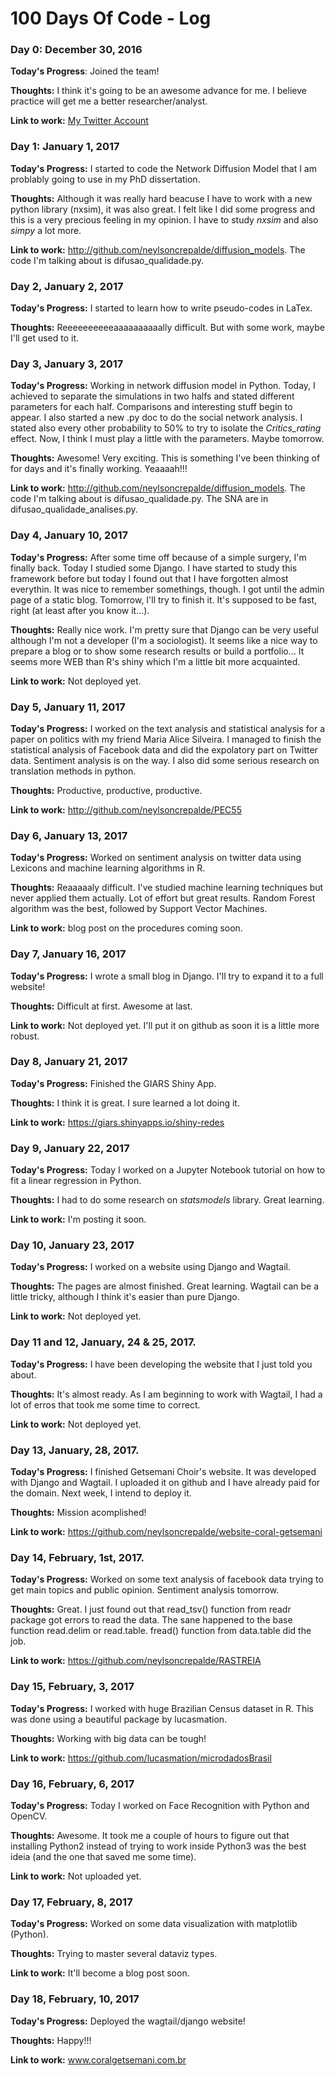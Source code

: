 # 100 Days Of Code - Log

### Day 0: December 30, 2016

**Today's Progress**: Joined the team!

**Thoughts:** I think it's going to be an awesome advance for me. I believe practice will get me a better researcher/analyst.

**Link to work:** [My Twitter Account](http://twitter.com/ncrepalde)

### Day 1: January 1, 2017

**Today's Progress:** I started to code the Network Diffusion Model that I am problably going to use in my PhD dissertation.

**Thoughts:** Although it was really hard beacuse I have to work with a new python library (nxsim), it was also great. I felt like I did some progress and this is a very precious feeling in my opinion. I have to study *nxsim* and also *simpy* a lot more.

**Link to work:** http://github.com/neylsoncrepalde/diffusion_models. The code I'm talking about is difusao_qualidade.py.

### Day 2, January 2, 2017

**Today's Progress:** I started to learn how to write pseudo-codes in LaTex.

**Thoughts:** Reeeeeeeeeeaaaaaaaaaally difficult. But with some work, maybe I'll get used to it.

### Day 3, January 3, 2017

**Today's Progress:** Working in network diffusion model in Python. Today, I achieved to separate the simulations in two halfs and stated different parameters for each half. Comparisons and interesting stuff begin to appear. I also started a new .py doc to do the social network analysis. I stated also every other probability to 50% to try to isolate the *Critics_rating* effect. Now, I think I must play a little with the parameters. Maybe tomorrow.

**Thoughts:** Awesome! Very exciting. This is something I've been thinking of for days and it's finally working. Yeaaaah!!!

**Link to work:** http://github.com/neylsoncrepalde/diffusion_models. The code I'm talking about is difusao_qualidade.py. The SNA are in difusao_qualidade_analises.py.

### Day 4, January 10, 2017

**Today's Progress:** After some time off because of a simple surgery, I'm finally back. Today I studied some Django. I have started to study this framework before but today I found out that I have forgotten almost everythin. It was nice to remember somethings, though. I got until the admin page of a static blog. Tomorrow, I'll try to finish it. It's supposed to be fast, right (at least after you know it...).

**Thoughts:** Really nice work. I'm pretty sure that Django can be very useful although I'm not a developer (I'm a sociologist). It seems like a nice way to prepare a blog or to show some research results or build a portfolio... It seems more WEB than R's shiny which I'm a little bit more acquainted.

**Link to work:** Not deployed yet.

### Day 5, January 11, 2017

**Today's Progress:** I worked on the text analysis and statistical analysis for a paper on politics with my friend Maria Alice Silveira. I managed to finish the statistical analysis of Facebook data and did the expolatory part on Twitter data. Sentiment analysis is on the way. I also did some serious research on translation methods in python.

**Thoughts:** Productive, productive, productive.

**Link to work:** http://github.com/neylsoncrepalde/PEC55

### Day 6, January 13, 2017

**Today's Progress:** Worked on sentiment analysis on twitter data using Lexicons and machine learning algorithms in R.

**Thoughts:** Reaaaaaly difficult. I've studied machine learning techniques but never applied them actually. Lot of effort but great results. Random Forest algorithm was the best, followed by Support Vector Machines.

**Link to work:** blog post on the procedures coming soon.

### Day 7, January 16, 2017

**Today's Progress:** I wrote a small blog in Django. I'll try to expand it to a full website!

**Thoughts:** Difficult at first. Awesome at last.

**Link to work:** Not deployed yet. I'll put it on github as soon it is a little more robust.

### Day 8, January 21, 2017

**Today's Progress:** Finished the GIARS Shiny App.

**Thoughts:** I think it is great. I sure learned a lot doing it.

**Link to work:** https://giars.shinyapps.io/shiny-redes

### Day 9, January 22, 2017

**Today's Progress:** Today I worked on a Jupyter Notebook tutorial on how to fit a linear regression in Python.

**Thoughts:** I had to do some research on *statsmodels* library. Great learning.

**Link to work:** I'm posting it soon.

### Day 10, January 23, 2017

**Today's Progress:** I worked on a website using Django and Wagtail.

**Thoughts:** The pages are almost finished. Great learning. Wagtail can be a little tricky, although I think it's easier than pure Django.

**Link to work:** Not deployed yet.

### Day 11 and 12, January, 24 & 25, 2017.

**Today's Progress:** I have been developing the website that I just told you about.

**Thoughts:** It's almost ready. As I am beginning to work with Wagtail, I had a lot of erros that took me some time to correct.

**Link to work:** Not deployed yet.

### Day 13, January, 28, 2017.

**Today's Progress:** I finished Getsemani Choir's website. It was developed with Django and Wagtail. I uploaded it on github and I have already paid for the domain. Next week, I intend to deploy it.

**Thoughts:** Mission acomplished!

**Link to work:** https://github.com/neylsoncrepalde/website-coral-getsemani

### Day 14, February, 1st, 2017.

**Today's Progress:** Worked on some text analysis of facebook data trying to get main topics and public opinion. Sentiment analysis tomorrow.

**Thoughts:** Great. I just found out that read_tsv() function from readr package got errors to read the data. The sane happened to the base function read.delim or read.table. fread() function from data.table did the job.

**Link to work:** https://github.com/neylsoncrepalde/RASTREIA

### Day 15, February, 3, 2017

**Today's Progress:** I worked with huge Brazilian Census dataset in R. This was done using a beautiful package by lucasmation.

**Thoughts:** Working with big data can be tough!

**Link to work:** https://github.com/lucasmation/microdadosBrasil

### Day 16, February, 6, 2017

**Today's Progress:** Today I worked on Face Recognition with Python and OpenCV.

**Thoughts:** Awesome. It took me a couple of hours to figure out that installing Python2 instead of trying to work inside Python3 was the best ideia (and the one that saved me some time).

**Link to work:** Not uploaded yet.

### Day 17, February, 8, 2017

**Today's Progress:** Worked on some data visualization with matplotlib (Python).

**Thoughts:** Trying to master several dataviz types.

**Link to work:** It'll become a blog post soon.

### Day 18, February, 10, 2017

**Today's Progress:** Deployed the wagtail/django website!

**Thoughts:** Happy!!!

**Link to work:** www.coralgetsemani.com.br
